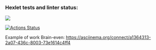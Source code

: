 ### Hexlet tests and linter status:

<a href="https://codeclimate.com/github/codeclimate/codeclimate/maintainability"><img src="https://api.codeclimate.com/v1/badges/a99a88d28ad37a79dbf6/maintainability" /></a>

[![Actions Status](https://github.com/Rodion94/lvl1/workflows/hexlet-check/badge.svg)](https://github.com/Rodion94/lvl1/actions)

Example of work Brain-even:
https://asciinema.org/connect/a1364313-2a07-436c-8003-73e1614c4ff4
